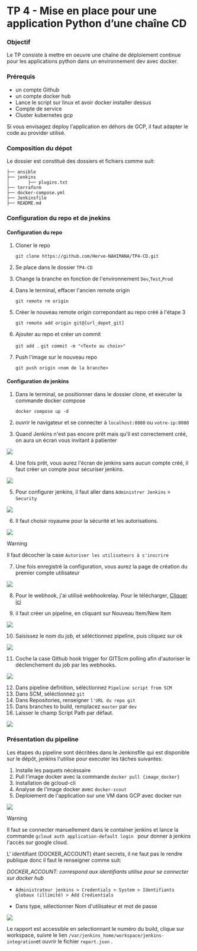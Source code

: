 # TP 4 - Mise en place pour une application Python d’une chaîne CD

### Objectif

Le TP consiste à mettre en oeuvre une chaîne de déploiement continue pour les applications python dans un environnement dev avec docker.

### Prérequis

 - un compte Github
 - un compte docker hub
 - Lance le script sur linux et avoir docker installer dessus
 - Compte de service
 - Cluster kubernetes gcp

Si vous envisagez deploy l'application en déhors de GCP, il faut adapter le code au provider utilisé.
 ### Composition du dépot

Le dossier est constitué des dossiers et fichiers comme suit:

```
├── ansible
├── jenkins
│       ├── plugins.txt
├── terraform
├── docker-compose.yml
├── Jenkinsfile
├── README.md
```
### Configuration du repo et de jnekins

#### Configuration du repo
1. Cloner le repo

     `git clone https://github.com/Herve-NAHIMANA/TP4-CD.git`

2. Se place dans le dossier `TP4-CD`
3. Change la branche en fonction de l'environnement `Dev`,`Test`,`Prod`
4. Dans le terminal, effacer l'ancien remote origin

     `git remote rm origin`

5. Créer le nouveau remote origin correpondant au repo créé à l'étape 3

     `git remote add origin git@[url_depot_git]`

6. Ajouter au repo et créer un commit

      `git add .`
      `git commit -m "<Texte au choix>"`

7. Push l'image sur le nouveau repo

    `git push origin <nom de la branche>`

#### Configuration de jenkins

1. Dans le terminal, se positionner dans le dossier clone, et executer la commande docker compose

    `docker compose up -d`

2. ouvrir le navigateur et se connecter à `localhost:8080` ou `votre-ip:8080`

3. Quand Jenkins n'est pas encore prêt mais qu'il est correctement créé, on aura un écran vous invitant à patienter

![](imgs/waiting.PNG)

4. Une fois prêt, vous aurez l'écran de jenkins sans aucun compte créé, il faut créer un compte pour sécuriser jenkins.

![](imgs/no_account.PNG)

5. Pour configurer jenkins, il faut aller dans `Administrer Jenkins` > `Security`

![](imgs/sanssecurit%C3%A9.PNG)

6. Il faut choisir royaume pour la sécurité et les autorisations.

![](imgs/avecsecurit%C3%A9.PNG)

>[!WARNING]
>Il faut décocher la case `Autoriser les utilisateurs à s'inscrire`

7. Une fois enregistré la configuration, vous aurez la page de création du premier compte utilisateur

![](imgs/createnewuser.PNG)

8. Pour le webhook, j'ai utilisé webhookrelay. Pour le télécharger, [Cliquer ici](https://docs.webhookrelay.com/installation-options/installation-options/install-cli)

9. il faut créer un pipeline, en cliquant sur Nouveau Item/New Item

![](imgs/newItem.PNG)

10. Saisissez le nom du job, et séléctionnez pipeline, puis cliquez sur ok

![](imgs/nameItem.PNG)

11. Coche la case Github hook trigger for GITScm polling afin d'autoriser le déclenchement du job par les webhooks.

![](imgs/Cochebuildtrigger.PNG)

12. Dans pipeline definition, séléctionnez `Pipeline script from SCM`
13. Dans SCM, séléctionnez `git`
14. Dans Repositories, renseigner `l'URL du repo git`
15. Dans branches to build, remplacez `master` par `dev`
16. Laisser le champ Script Path par défaut.

![](imgs/pipelinedev.PNG)

### Présentation du pipeline

Les étapes du pipeline sont décritées dans le Jenkinsfile qui est disponible sur le dépôt, jenkins l'utilise pour executer les tâches suivantes:

1. Installe les paquets nécéssaire
2. Pull l'image docker avec la commande `docker pull {image_docker}`
3. Installation de gcloud-cli
4. Analyse de l'image docker avec `docker-scout`
4. Deploiement de l'application sur une VM dans GCP avec docker run

![](imgs/stageview.PNG)

>[!WARNING]
Il faut se connecter manuellement dans le container jenkins et lance la commande `gcloud auth application-default login ` pour donner à jenkins l'accès sur google cloud.

L' identifiant (DOCKER_ACCOUNT) étant secrets, il ne faut pas le rendre publique donc il faut le renseigner comme suit:

*DOCKER_ACCOUNT: correspond aux identifiants utilise pour se connecter sur docker hub*

- `Administrateur jenkins > Credentials > System > Identifiants globaux (illimité) > Add Credientials`

- Dans type, sélectionner Nom d'utilisateur et mot de passe

![](imgs/docker_account_credentials_settings.PNG)

Le rapport est accessible en selectionnant le numéro du build, clique sur workspace, suivre le lien `/var/jenkins_home/workspace/jenkins-integration`et ouvrir le fichier `report.json` . 
